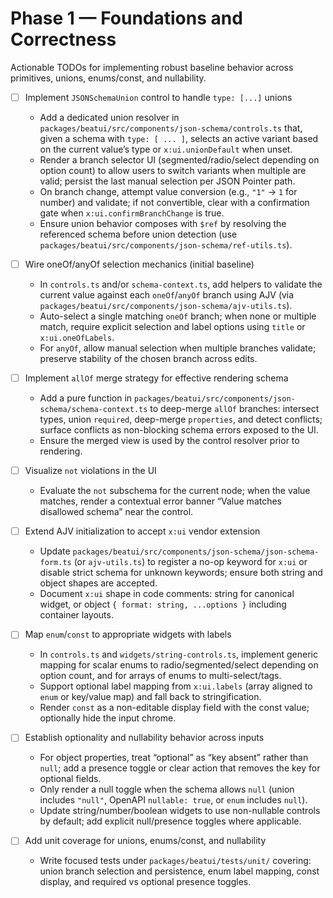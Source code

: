 # Phase 1 — Foundations and Correctness

Actionable TODOs for implementing robust baseline behavior across primitives, unions, enums/const, and nullability.

- [ ] Implement `JSONSchemaUnion` control to handle `type: [...]` unions
  - Add a dedicated union resolver in `packages/beatui/src/components/json-schema/controls.ts` that, given a schema with `type: [ ... ]`, selects an active variant based on the current value’s type or `x:ui.unionDefault` when unset.
  - Render a branch selector UI (segmented/radio/select depending on option count) to allow users to switch variants when multiple are valid; persist the last manual selection per JSON Pointer path.
  - On branch change, attempt value conversion (e.g., `"1"` → `1` for number) and validate; if not convertible, clear with a confirmation gate when `x:ui.confirmBranchChange` is true.
  - Ensure union behavior composes with `$ref` by resolving the referenced schema before union detection (use `packages/beatui/src/components/json-schema/ref-utils.ts`).

- [ ] Wire oneOf/anyOf selection mechanics (initial baseline)
  - In `controls.ts` and/or `schema-context.ts`, add helpers to validate the current value against each `oneOf`/`anyOf` branch using AJV (via `packages/beatui/src/components/json-schema/ajv-utils.ts`).
  - Auto-select a single matching `oneOf` branch; when none or multiple match, require explicit selection and label options using `title` or `x:ui.oneOfLabels`.
  - For `anyOf`, allow manual selection when multiple branches validate; preserve stability of the chosen branch across edits.

- [ ] Implement `allOf` merge strategy for effective rendering schema
  - Add a pure function in `packages/beatui/src/components/json-schema/schema-context.ts` to deep-merge `allOf` branches: intersect types, union `required`, deep-merge `properties`, and detect conflicts; surface conflicts as non-blocking schema errors exposed to the UI.
  - Ensure the merged view is used by the control resolver prior to rendering.

- [ ] Visualize `not` violations in the UI
  - Evaluate the `not` subschema for the current node; when the value matches, render a contextual error banner “Value matches disallowed schema” near the control.

- [ ] Extend AJV initialization to accept `x:ui` vendor extension
  - Update `packages/beatui/src/components/json-schema/json-schema-form.ts` (or `ajv-utils.ts`) to register a no-op keyword for `x:ui` or disable strict schema for unknown keywords; ensure both string and object shapes are accepted.
  - Document `x:ui` shape in code comments: string for canonical widget, or object `{ format: string, ...options }` including container layouts.

- [ ] Map `enum`/`const` to appropriate widgets with labels
  - In `controls.ts` and `widgets/string-controls.ts`, implement generic mapping for scalar enums to radio/segmented/select depending on option count, and for arrays of enums to multi-select/tags.
  - Support optional label mapping from `x:ui.labels` (array aligned to `enum` or key/value map) and fall back to stringification.
  - Render `const` as a non-editable display field with the const value; optionally hide the input chrome.

- [ ] Establish optionality and nullability behavior across inputs
  - For object properties, treat “optional” as “key absent” rather than `null`; add a presence toggle or clear action that removes the key for optional fields.
  - Only render a null toggle when the schema allows `null` (union includes `"null"`, OpenAPI `nullable: true`, or `enum` includes `null`).
  - Update string/number/boolean widgets to use non-nullable controls by default; add explicit null/presence toggles where applicable.

- [ ] Add unit coverage for unions, enums/const, and nullability
  - Write focused tests under `packages/beatui/tests/unit/` covering: union branch selection and persistence, enum label mapping, const display, and required vs optional presence toggles.

